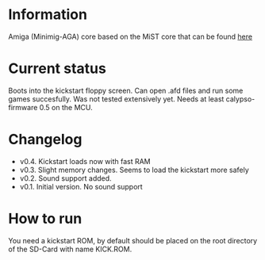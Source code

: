 # Information
Amiga (Minimig-AGA) core based on the MiST core that can be found [here](https://github.com/mist-devel/minimig-mist)
# Current status
Boots into the kickstart floppy screen. Can open .afd files and run some games succesfully. 
Was not tested extensively yet.
Needs at least calypso-firmware 0.5 on the MCU.
# Changelog
- v0.4. Kickstart loads now with fast RAM
- v0.3. Slight memory changes. Seems to load the kickstart more safely
- v0.2. Sound support added.
- v0.1. Initial version. No sound support
# How to run
You need a kickstart ROM, by default should be placed on the root directory of the SD-Card with name KICK.ROM.
